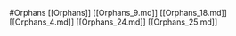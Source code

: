 #Orphans 
 [[Orphans]]
[[Orphans_9.md]]
[[Orphans_18.md]]
[[Orphans_4.md]]
[[Orphans_24.md]]
[[Orphans_25.md]]
